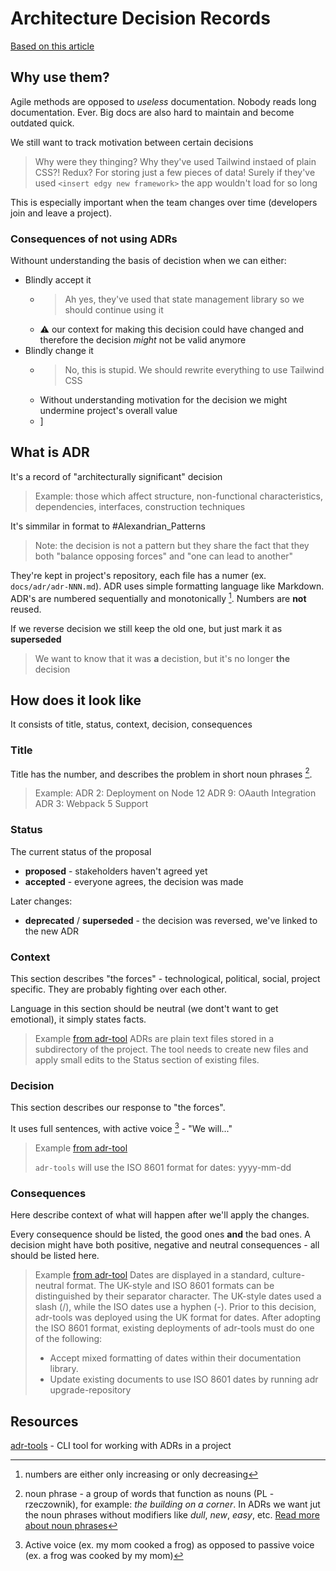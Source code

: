 # Architecture Decision Records

[Based on this article](https://cognitect.com/blog/2011/11/15/documenting-architecture-decisions)

## Why use them?

Agile methods are opposed to _useless_ documentation. Nobody reads long documentation. Ever. Big docs are also hard to maintain and become outdated quick.

We still want to track motivation between certain decisions

> Why were they thinging? Why they've used Tailwind instaed of plain CSS?!
> Redux? For storing just a few pieces of data!
> Surely if they've used `<insert edgy new framework>` the app wouldn't load for so long

This is especially important when the team changes over time (developers join and leave a project).

### Consequences of not using ADRs

Withount understanding the basis of decistion when we can either:

- Blindly accept it
  - > Ah yes, they've used that state management library so we should continue using it
  - ⚠️ our context for making this decision could have changed and therefore the decision _might_ not be valid anymore
- Blindly change it
  - > No, this is stupid. We should rewrite everything to use Tailwind CSS
  - Without understanding motivation for the decision we might undermine project's overall value
  - ]

## What is ADR

It's a record of "architecturally significant" decision

> Example: those which affect structure, non-functional characteristics, dependencies, interfaces, construction techniques

It's simmilar in format to #Alexandrian_Patterns

> Note: the decision is not a pattern but they share the fact that they both "balance opposing forces" and "one can lead to another"

They're kept in project's repository, each file has a numer (ex. `docs/adr/adr-NNN.md`).
ADR uses simple formatting language like Markdown.
ADR's are numbered sequentially and monotonically [^1]. Numbers are **not** reused.

If we reverse decision we still keep the old one, but just mark it as **superseded**

> We want to know that it was **a** decistion, but it's no longer **the** decision

## How does it look like

It consists of title, status, context, decision, consequences

### Title

Title has the number, and describes the problem in short noun phrases [^2].

> Example:
> ADR 2: Deployment on Node 12
> ADR 9: OAauth Integration
> ADR 3: Webpack 5 Support

### Status

The current status of the proposal

- **proposed** - stakeholders haven't agreed yet
- **accepted** - everyone agrees, the decision was made

Later changes:

- **deprecated** / **superseded** - the decision was reversed, we've linked to the new ADR

### Context

This section describes "the forces" - technological, political, social, project specific. They are probably fighting over each other.

Language in this section should be neutral (we dont't want to get emotional), it simply states facts.

> Example [from adr-tool](https://github.com/npryce/adr-tools/blob/master/doc/adr/0002-implement-as-shell-scripts.md)
> ADRs are plain text files stored in a subdirectory of the project.
> The tool needs to create new files and apply small edits to the Status section of existing files.

### Decision

This section describes our response to "the forces".

It uses full sentences, with active voice [^3] - "We will..."

> Example [from adr-tool](https://github.com/npryce/adr-tools/blob/master/doc/adr/0008-use-iso-8601-format-for-dates.md)
>
> `adr-tools` will use the ISO 8601 format for dates: yyyy-mm-dd

### Consequences

Here describe context of what will happen after we'll apply the changes.

Every consequence should be listed, the good ones **and** the bad ones. A decision might have both positive, negative and neutral consequences - all should be listed here.

> Example [from adr-tool](https://github.com/npryce/adr-tools/blob/master/doc/adr/0008-use-iso-8601-format-for-dates.md)
> Dates are displayed in a standard, culture-neutral format.
> The UK-style and ISO 8601 formats can be distinguished by their separator character. The UK-style dates used a slash (/), while the ISO dates use a hyphen (-).
> Prior to this decision, adr-tools was deployed using the UK format for dates. After adopting the ISO 8601 format, existing deployments of adr-tools must do one of the following:
>
> - Accept mixed formatting of dates within their documentation library.
> - Update existing documents to use ISO 8601 dates by running adr upgrade-repository

## Resources

[adr-tools](https://github.com/npryce/adr-tools) - CLI tool for working with ADRs in a project

[^1]: numbers are either only increasing or only decreasing
[^2]: noun phrase - a group of words that function as nouns (PL - rzeczownik), for example: _the building on a corner_. In ADRs we want jut the noun phrases without modifiers like _dull_, _new_, _easy_, etc. [Read more about noun phrases](https://grammar.yourdictionary.com/parts-of-speech/nouns/noun-phrases.html)
[^3]: Active voice (ex. my mom cooked a frog) as opposed to passive voice (ex. a frog was cooked by my mom)

